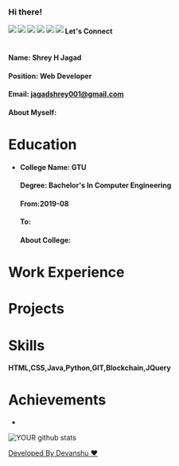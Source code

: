 ### Hi there!


<a href=https://www.facebook.com/shrey.jagad.1/> <img align="left" src="https://img.icons8.com/color/48/000000/facebook-new.png"></img></a>


<a href=https://www.linkedin.com/in/shrey-jagad-12420916b/ > <img align="left" src="https://img.icons8.com/color/48/000000/linkedin.png"></img></a>


<a href=https://twitter.com/JagadShrey > <img align="left" src="https://img.icons8.com/color/48/000000/twitter.png"></img></a>


<a href=https://www.instagram.com/jagadshrey/ > <img align="left" src="https://img.icons8.com/color/48/000000/instagram-new.png"></img></a>


<a href=http://www.wisebite.in > <img align="left" src="https://img.icons8.com/color/48/000000/medium-monogram.png"></img></a>


<a href=Anything > <img align="left" src="https://img.icons8.com/color/48/000000/shrug-emoticon.png"></img></a>

#### Let's Connect<br>

#### <br>Name: Shrey H Jagad

#### Position: Web Developer

#### Email: jagadshrey001@gmail.com

#### <h4>About Myself: </h4>

# Education


 - <h4>College Name: GTU</h4>
    
    <h4>Degree: Bachelor's In Computer Engineering </h4>
    
    <h4>From:2019-08</h4>
    
    <h4>To: </h4>
    
    <h4>About College: </h4>

# Work Experience

<ul></ul>

# Projects

<ul></ul>

# Skills

<h4>HTML,CSS,Java,Python,GIT,Blockchain,JQuery</h4>

# Achievements

<ul><li></li></ul>


![YOUR github stats](https://github-readme-stats.vercel.app/api?username=Shrey0)

[Developed By Devanshu ♥️](http://gitread.me/#/)
